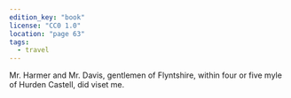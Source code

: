 ```yaml
---
edition_key: "book"
license: "CC0 1.0"
location: "page 63"
tags:
  - travel
---
```

Mr. Harmer and Mr. Davis, gentlemen of Flyntshire,
within four or five myle of Hurden Castell, did viset me.
